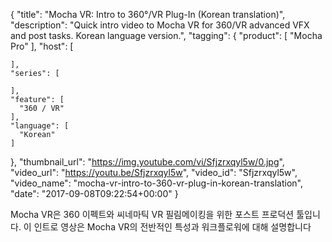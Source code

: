 {
  "title": "Mocha VR: Intro to 360°/VR Plug-In (Korean translation)",
  "description": "Quick intro video to Mocha VR for 360/VR advanced VFX and post tasks. Korean language version.",
  "tagging": {
    "product": [
      "Mocha Pro"
    ],
    "host": [

    ],
    "series": [

    ],
    "feature": [
      "360 / VR"
    ],
    "language": [
      "Korean"
    ]
  },
  "thumbnail_url": "https://img.youtube.com/vi/Sfjzrxqyl5w/0.jpg",
  "video_url": "https://youtu.be/Sfjzrxqyl5w",
  "video_id": "Sfjzrxqyl5w",
  "video_name": "mocha-vr-intro-to-360-vr-plug-in-korean-translation",
  "date": "2017-09-08T09:22:54+00:00"
}

Mocha VR은 360 이펙트와 씨네마틱 VR 필림메이킹을 위한 포스트 프로덕션 툴입니다. 이 인트로 영상은 Mocha VR의 전반적인 특성과 워크플로워에 대해 설명합니다
